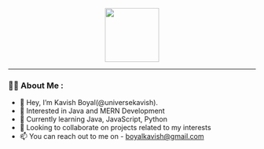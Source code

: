 <div id="header" align="center">
  <img src="https://media.giphy.com/media/5ndklThG9vUUdTmgMn/giphy.gif" width="110"/>
</div>

---

### :man_technologist: About Me :

- 👋 Hey, I’m Kavish Boyal(@universekavish). 
- 👀 Interested in Java and MERN Development
- 🌱 Currently learning Java, JavaScript, Python
- 💞️ Looking to collaborate on projects related to my interests
- 📫 You can reach out to me on - boyalkavish@gmail.com

<!---
universekavish/universekavish is a ✨ special ✨ repository because its `README.md` (this file) appears on your GitHub profile.
You can click the Preview link to take a look at your changes.
--->

